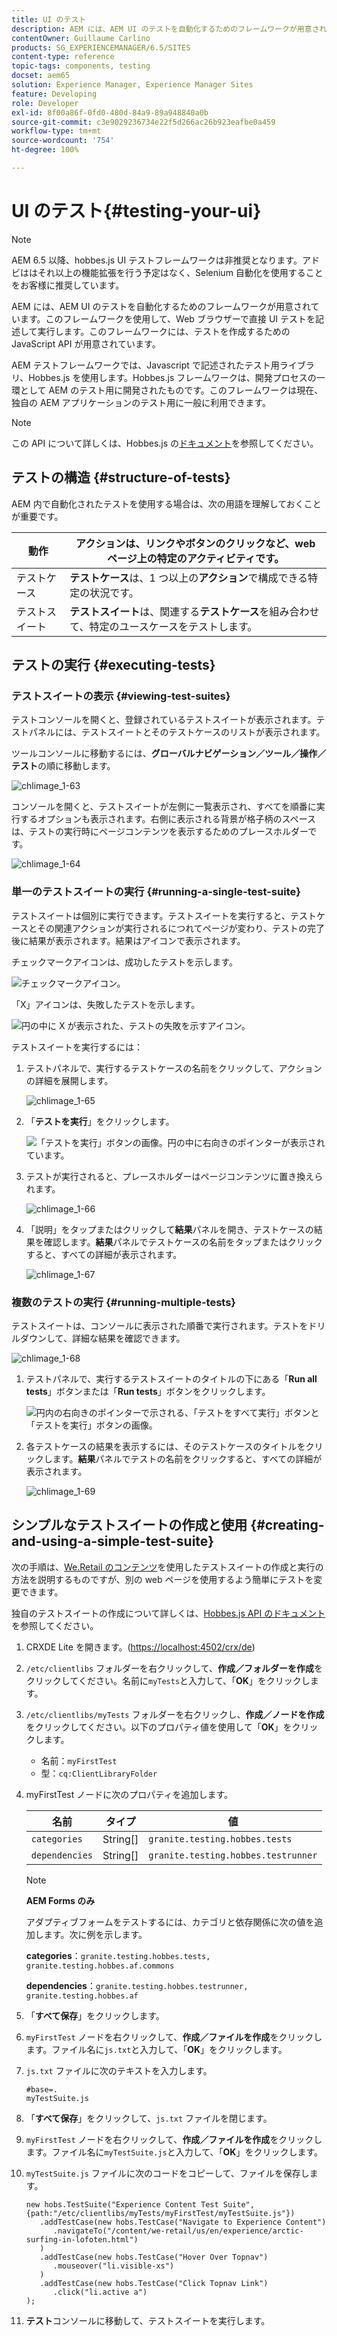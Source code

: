 ```yaml
---
title: UI のテスト
description: AEM には、AEM UI のテストを自動化するためのフレームワークが用意されています
contentOwner: Guillaume Carlino
products: SG_EXPERIENCEMANAGER/6.5/SITES
content-type: reference
topic-tags: components, testing
docset: aem65
solution: Experience Manager, Experience Manager Sites
feature: Developing
role: Developer
exl-id: 8f00a86f-0fd0-480d-84a9-89a948840a0b
source-git-commit: c3e9029236734e22f5d266ac26b923eafbe0a459
workflow-type: tm+mt
source-wordcount: '754'
ht-degree: 100%

---
```


# UI のテスト{#testing-your-ui}

>[!NOTE]
>
>AEM 6.5 以降、hobbes.js UI テストフレームワークは非推奨となります。アドビははそれ以上の機能拡張を行う予定はなく、Selenium 自動化を使用することをお客様に推奨しています。
>

AEM には、AEM UI のテストを自動化するためのフレームワークが用意されています。このフレームワークを使用して、Web ブラウザーで直接 UI テストを記述して実行します。このフレームワークには、テストを作成するための JavaScript API が用意されています。

AEM テストフレームワークでは、Javascript で記述されたテスト用ライブラリ、Hobbes.js を使用します。Hobbes.js フレームワークは、開発プロセスの一環として AEM のテスト用に開発されたものです。このフレームワークは現在、独自の AEM アプリケーションのテスト用に一般に利用できます。

>[!NOTE]
>
>この API について詳しくは、Hobbes.js の[ドキュメント](https://developer.adobe.com/experience-manager/reference-materials/6-5/test-api/index.html)を参照してください。

## テストの構造 {#structure-of-tests}

AEM 内で自動化されたテストを使用する場合は、次の用語を理解しておくことが重要です。

| 動作 | **アクション**&#x200B;は、リンクやボタンのクリックなど、web ページ上の特定のアクティビティです。 |
|---|---|
| テストケース | **テストケース**&#x200B;は、1 つ以上の&#x200B;**アクション**&#x200B;で構成できる特定の状況です。 |
| テストスイート | **テストスイート**&#x200B;は、関連する&#x200B;**テストケース**&#x200B;を組み合わせて、特定のユースケースをテストします。 |

## テストの実行 {#executing-tests}

### テストスイートの表示 {#viewing-test-suites}

テストコンソールを開くと、登録されているテストスイートが表示されます。テストパネルには、テストスイートとそのテストケースのリストが表示されます。

ツールコンソールに移動するには、**グローバルナビゲーション／ツール／操作／テスト**&#x200B;の順に移動します。

![chlimage_1-63](assets/chlimage_1-63.png)

コンソールを開くと、テストスイートが左側に一覧表示され、すべてを順番に実行するオプションも表示されます。右側に表示される背景が格子柄のスペースは、テストの実行時にページコンテンツを表示するためのプレースホルダーです。

![chlimage_1-64](assets/chlimage_1-64.png)

### 単一のテストスイートの実行 {#running-a-single-test-suite}

テストスイートは個別に実行できます。テストスイートを実行すると、テストケースとその関連アクションが実行されるにつれてページが変わり、テストの完了後に結果が表示されます。結果はアイコンで表示されます。

チェックマークアイコンは、成功したテストを示します。

![チェックマークアイコン。](do-not-localize/chlimage_1-2.png)

「X」アイコンは、失敗したテストを示します。

![円の中に X が表示された、テストの失敗を示すアイコン。](do-not-localize/chlimage_1-3.png)

テストスイートを実行するには：

1. テストパネルで、実行するテストケースの名前をクリックして、アクションの詳細を展開します。

   ![chlimage_1-65](assets/chlimage_1-65.png)

1. 「**テストを実行**」をクリックします。

   ![「テストを実行」ボタンの画像。円の中に右向きのポインターが表示されています。](do-not-localize/chlimage_1-4.png)

1. テストが実行されると、プレースホルダーはページコンテンツに置き換えられます。

   ![chlimage_1-66](assets/chlimage_1-66.png)

1. 「説明」をタップまたはクリックして&#x200B;**結果**&#x200B;パネルを開き、テストケースの結果を確認します。**結果**&#x200B;パネルでテストケースの名前をタップまたはクリックすると、すべての詳細が表示されます。

   ![chlimage_1-67](assets/chlimage_1-67.png)

### 複数のテストの実行 {#running-multiple-tests}

テストスイートは、コンソールに表示された順番で実行されます。テストをドリルダウンして、詳細な結果を確認できます。

![chlimage_1-68](assets/chlimage_1-68.png)

1. テストパネルで、実行するテストスイートのタイトルの下にある「**Run all tests**」ボタンまたは「**Run tests**」ボタンをクリックします。

   ![円内の右向きのポインターで示される、「テストをすべて実行」ボタンと「テストを実行」ボタンの画像。](do-not-localize/chlimage_1-5.png)

1. 各テストケースの結果を表示するには、そのテストケースのタイトルをクリックします。**結果**&#x200B;パネルでテストの名前をクリックすると、すべての詳細が表示されます。

   ![chlimage_1-69](assets/chlimage_1-69.png)

## シンプルなテストスイートの作成と使用 {#creating-and-using-a-simple-test-suite}

次の手順は、[We.Retail のコンテンツ](/help/sites-developing/we-retail.md)を使用したテストスイートの作成と実行の方法を説明するものですが、別の web ページを使用するよう簡単にテストを変更できます。

独自のテストスイートの作成について詳しくは、[Hobbes.js API のドキュメント](https://developer.adobe.com/experience-manager/reference-materials/6-5/test-api/index.html)を参照してください。

1. CRXDE Lite を開きます。([https://localhost:4502/crx/de](https://localhost:4502/crx/de))
1. `/etc/clientlibs` フォルダーを右クリックして、**作成／フォルダーを作成**&#x200B;をクリックしてください。名前に`myTests`と入力して、「**OK**」をクリックします。
1. `/etc/clientlibs/myTests` フォルダーを右クリックし、**作成／ノードを作成**&#x200B;をクリックしてください。以下のプロパティ値を使用して「**OK**」をクリックします。

   * 名前：`myFirstTest`
   * 型：`cq:ClientLibraryFolder`

1. myFirstTest ノードに次のプロパティを追加します。

   | 名前 | タイプ | 値 |
   |---|---|---|
   | `categories` | String[] | `granite.testing.hobbes.tests` |
   | `dependencies` | String[] | `granite.testing.hobbes.testrunner` |

   >[!NOTE]
   >
   >**AEM Forms のみ**
   >
   >
   >アダプティブフォームをテストするには、カテゴリと依存関係に次の値を追加します。次に例を示します。
   >
   >
   >**categories**：`granite.testing.hobbes.tests, granite.testing.hobbes.af.commons`
   >
   >
   >**dependencies**：`granite.testing.hobbes.testrunner, granite.testing.hobbes.af`

1. 「**すべて保存**」をクリックします。
1. `myFirstTest` ノードを右クリックして、**作成／ファイルを作成**&#x200B;をクリックします。ファイル名に`js.txt`と入力して、「**OK**」をクリックします。
1. `js.txt` ファイルに次のテキストを入力します。

   ```
   #base=.
   myTestSuite.js
   ```

1. 「**すべて保存**」をクリックして、`js.txt` ファイルを閉じます。
1. `myFirstTest` ノードを右クリックして、**作成／ファイルを作成**&#x200B;をクリックします。ファイル名に`myTestSuite.js`と入力して、「**OK**」をクリックします。
1. `myTestSuite.js` ファイルに次のコードをコピーして、ファイルを保存します。

   ```
   new hobs.TestSuite("Experience Content Test Suite", {path:"/etc/clientlibs/myTests/myFirstTest/myTestSuite.js"})
      .addTestCase(new hobs.TestCase("Navigate to Experience Content")
         .navigateTo("/content/we-retail/us/en/experience/arctic-surfing-in-lofoten.html")
      )
      .addTestCase(new hobs.TestCase("Hover Over Topnav")
         .mouseover("li.visible-xs")
      )
      .addTestCase(new hobs.TestCase("Click Topnav Link")
         .click("li.active a")
   );
   ```

1. **テスト**&#x200B;コンソールに移動して、テストスイートを実行します。
